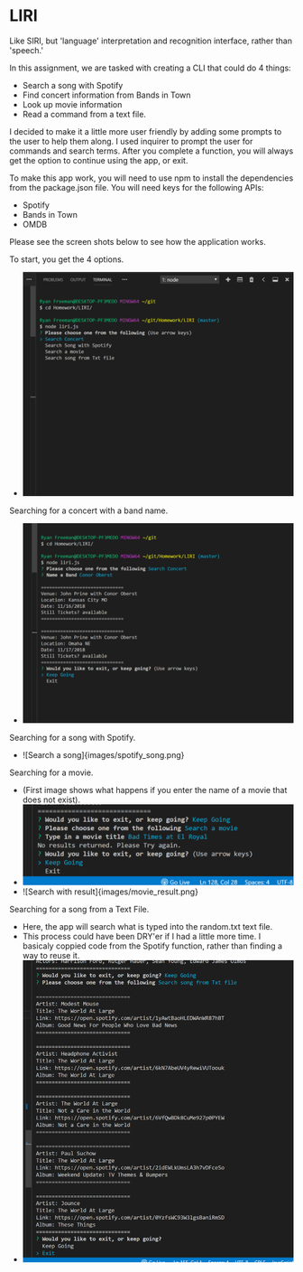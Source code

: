 # LIRI
Like SIRI, but 'language' interpretation and recognition interface, rather than 'speech.'

In this assignment, we are tasked with creating a CLI that could do 4 things: 
- Search a song with Spotify 
- Find concert information from Bands in Town 
- Look up movie information 
- Read a command from a text file. 

I decided to make it a little more user friendly by adding some prompts to the user to help them along. I used inquirer to prompt the user for commands and search terms. After you complete a function, you will always get the option to continue using the app, or exit. 

To make this app work, you will need to use npm to install the dependencies from the package.json file. You will need keys for the following APIs:
- Spotify
- Bands in Town
- OMDB 

Please see the screen shots below to see how the application works. 

To start, you get the 4 options. 
- ![How to start](images/start.png)

Searching for a concert with a band name.
- ![Search for concert](images/bands_in_town.PNG)

Searching for a song with Spotify.
- ![Search a song]{images/spotify_song.png}

Searching for a movie. 
- (First image shows what happens if you enter the name of a movie that does not exist).
- ![Search with no result](images/movie_no_result.png)
- ![Search with result]{images/movie_result.png}

Searching for a song from a Text File. 
- Here, the app will search what is typed into the random.txt text file. 
- This process could have been DRY'er if I had a little more time. I basicaly coppied code from the Spotify function, rather than finding a way to reuse it. 
- ![Use Text FIle](images/use_txt_file.png) 